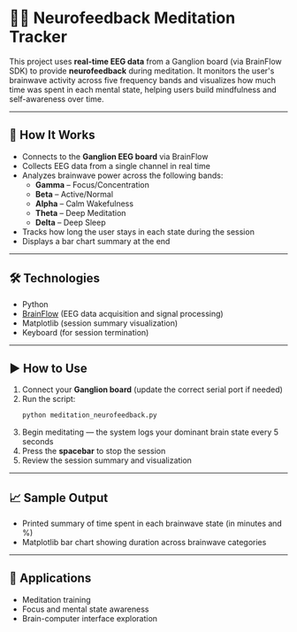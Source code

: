 # 🧘‍♂️ Neurofeedback Meditation Tracker

This project uses **real-time EEG data** from a Ganglion board (via BrainFlow SDK) to provide **neurofeedback** during meditation. It monitors the user's brainwave activity across five frequency bands and visualizes how much time was spent in each mental state, helping users build mindfulness and self-awareness over time.

---

## 📡 How It Works

- Connects to the **Ganglion EEG board** via BrainFlow
- Collects EEG data from a single channel in real time
- Analyzes brainwave power across the following bands:
  - **Gamma** – Focus/Concentration
  - **Beta** – Active/Normal
  - **Alpha** – Calm Wakefulness
  - **Theta** – Deep Meditation
  - **Delta** – Deep Sleep
- Tracks how long the user stays in each state during the session
- Displays a bar chart summary at the end

---

## 🛠️ Technologies

- Python  
- [BrainFlow](https://brainflow.org/) (EEG data acquisition and signal processing)  
- Matplotlib (session summary visualization)  
- Keyboard (for session termination)

---

## ▶️ How to Use

1. Connect your **Ganglion board** (update the correct serial port if needed)
2. Run the script:
   ```bash
   python meditation_neurofeedback.py
   ```
3. Begin meditating — the system logs your dominant brain state every 5 seconds
4. Press the **spacebar** to stop the session
5. Review the session summary and visualization

---

## 📈 Sample Output

- Printed summary of time spent in each brainwave state (in minutes and %)
- Matplotlib bar chart showing duration across brainwave categories

---

## 🧠 Applications

- Meditation training
- Focus and mental state awareness
- Brain-computer interface exploration
